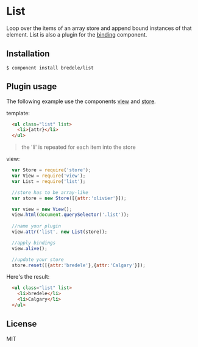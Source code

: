 # List

  Loop over the items of an array store and append bound instances of that element. List is
  also a plugin for the [binding](https://github.com/bredele/binding) component.


## Installation

    $ component install bredele/list

## Plugin usage

The following example use the components [view](https://github.com/bredele/view) and [store](https://github.com/bredele/store).

template:

```html
  <ul class="list" list>
    <li>{attr}</li>
  </ul>
```
  > the 'li' is repeated for each item into the store

view:

```js
  var Store = require('store');
  var View = require('view');
  var List = require('list');

  //store has to be array-like
  var store = new Store([{attr:'olivier'}]);

  var view = new View();
  view.html(document.querySelector('.list'));
  
  //name your plugin
  view.attr('list', new List(store));

  //apply bindings
  view.alive();

  //update your store
  store.reset([{attr:'bredele'},{attr:'Calgary'}]);
```
   
Here's the result:

```html
  <ul class="list" list>
    <li>bredele</li>
    <li>Calgary</li>    
  </ul>
```

## License

  MIT
